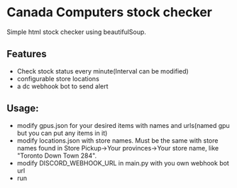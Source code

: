 # Canada Computers stock checker

Simple html stock checker using beautifulSoup. 

## Features
- Check stock status every minute(Interval can be modified)
- configurable store locations
- a dc webhook bot to send alert

## Usage:
- modify gpus.json for your desired items with names and urls(named gpu but you can put any items in it)
- modify locations.json with store names. Must be the same with store names found in Store Pickup->Your provinces->Your store name, like "Toronto Down Town 284".
- modify DISCORD_WEBHOOK_URL in main.py with you own webhook bot url
- run